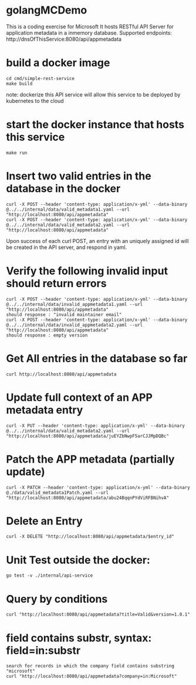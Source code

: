 # golangMCDemo
This is a coding exercise for Microsoft
It hosts RESTful API Server for application metadata in a inmemory database.
Supported endpoints:
http://dnsOfThisService:8080/api/appmetadata

# build a docker image

```
cd cmd/simple-rest-service
make build
```
note: dockerize this API service will allow this service to be deployed by kubernetes to the cloud


# start the docker instance that hosts this service

```
make run
```
# Insert two valid entries in the database in the docker

```
curl -X POST --header 'content-type: application/x-yml' --data-binary @../../internal/data/valid_metadata1.yaml --url "http://localhost:8080/api/appmetadata"
curl -X POST --header 'content-type: application/x-yml' --data-binary @../../internal/data/valid_metadata2.yaml --url "http://localhost:8080/api/appmetadata"
```
Upon success of each curl POST, an entry with an uniquely assigned id will be created in the API server, and respond in yaml.
 
# Verify the following invalid input should return errors
```
curl -X POST --header 'content-type: application/x-yml' --data-binary @../../internal/data/invalid_appmetadata1.yaml --url "http://localhost:8080/api/appmetadata"
should response : "invalid maintainer email"
curl -X POST --header 'content-type: application/x-yml' --data-binary @../../internal/data/invalid_appmetadata2.yaml --url "http://localhost:8080/api/appmetadata"
should response : empty version
```
# Get All entries in the database so far

```
curl http://localhost:8080/api/appmetadata
```

# Update full context of an APP metadata entry
```
curl -X PUT --header 'content-type: application/x-yml' --data-binary @../../internal/data/valid_metadata2.yaml --url "http://localhost:8080/api/appmetadata/juEYZbNwpF5arCJJMpDQBc"
```

# Patch the APP metadata (partially update)

```
curl -X PATCH --header 'content-type: application/x-yml' --data-binary @./data/valid_metadata1Patch.yaml --url "http://localhost:8080/api/appmetadata/abu24BqqnPYdViRFBNihvA"
```
# Delete an Entry
```
curl -X DELETE "http://localhost:8080/api/appmetadata/$entry_id"
```

# Unit Test outside the docker:

```
go test -v ./internal/api-service
```

# Query by conditions

```
curl "http://localhost:8080/api/appmetadata?title=Valid&version=1.0.1"
```

# field contains substr, syntax: field=in:substr

```
search for records in which the company field contains substring "microsoft"
curl "http://localhost:8080/api/appmetadata?company=in:Microsoft"
```
